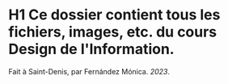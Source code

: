 # H1 Ce dossier contient tous les fichiers, images, etc. du cours Design de l'Information.
Fait à Saint-Denis, par Fernández Mónica.
*2023*.
